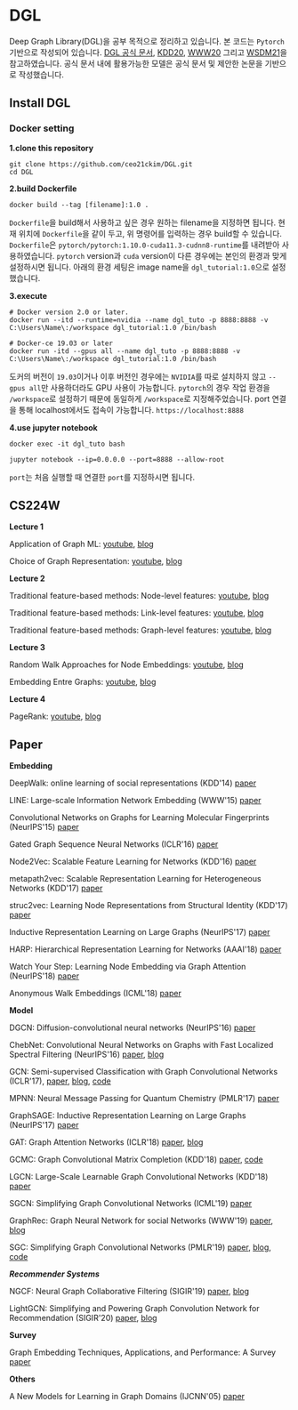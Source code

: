 # DGL

Deep Graph Library(DGL)을 공부 목적으로 정리하고 있습니다. 본 코드는 `Pytorch`기반으로 작성되어 있습니다. [DGL 공식 문서](https://docs.dgl.ai/index.html#getting-started), [KDD20](https://github.com/dglai/KDD20-Hands-on-Tutorial), [WWW20](https://github.com/dglai/WWW20-Hands-on-Tutorial) 그리고 [WSDM21](https://github.com/dglai/WSDM21-Hands-on-Tutorial)을 참고하였습니다. 공식 문서 내에 활용가능한 모델은 공식 문서 및 제안한 논문을 기반으로 작성했습니다. 

## Install DGL

### Docker setting
**1.clone this repository**
``` 
git clone https://github.com/ceo21ckim/DGL.git
cd DGL
```

**2.build Dockerfile**
```
docker build --tag [filename]:1.0 .
```
`Dockerfile`을 build해서 사용하고 싶은 경우 원하는 filename을 지정하면 됩니다. 현재 위치에 `Dockerfile`을 같이 두고, 위 명령어를 입력하는 경우 build할 수 있습니다. 
`Dockerfile`은 `pytorch/pytorch:1.10.0-cuda11.3-cudnn8-runtime`를 내려받아 사용하였습니다. `pytorch` version과 `cuda` version이 다른 경우에는 본인의 환경과 맞게 설정하시면 됩니다. 아래의 환경 세팅은 image name을 `dgl_tutorial:1.0`으로 설정했습니다. 


**3.execute**

```
# Docker version 2.0 or later.
docker run --itd --runtime=nvidia --name dgl_tuto -p 8888:8888 -v C:\Users\Name\:/workspace dgl_tutorial:1.0 /bin/bash
```

```
# Docker-ce 19.03 or later
docker run -itd --gpus all --name dgl_tuto -p 8888:8888 -v C:\Users\Name\:/workspace dgl_tutorial:1.0 /bin/bash
```

도커의 버전이 `19.03`이거나 이후 버전인 경우에는 `NVIDIA`를 따로 설치하지 않고 `--gpus all`만 사용하더라도 GPU 사용이 가능합니다. `pytorch`의 경우 작업 환경을 `/workspace`로 설정하기 때문에 동일하게 `/workspace`로 지정해주었습니다. port 연결을 통해 localhost에서도 접속이 가능합니다. `https://localhost:8888`


**4.use jupyter notebook**
```
docker exec -it dgl_tuto bash

jupyter notebook --ip=0.0.0.0 --port=8888 --allow-root
```
`port`는 처음 실행할 때 연결한 `port`를 지정하시면 됩니다. 


## CS224W

**Lecture 1**

Application of Graph ML: [youtube](https://www.youtube.com/watch?v=aBHC6xzx9YI&list=PLoROMvodv4rPLKxIpqhjhPgdQy7imNkDn&index=2), [blog](https://ok-lab.tistory.com/184)

Choice of Graph Representation: [youtube](https://www.youtube.com/watch?v=P-m1Qv6-8cI&list=PLoROMvodv4rPLKxIpqhjhPgdQy7imNkDn&index=3), [blog](https://ok-lab.tistory.com/185)

**Lecture 2**

Traditional feature-based methods: Node-level features: [youtube](https://www.youtube.com/watch?v=3IS7UhNMQ3U&list=PLoROMvodv4rPLKxIpqhjhPgdQy7imNkDn&index=4), [blog](https://ok-lab.tistory.com/186) 

Traditional feature-based methods: Link-level features: [youtube](https://www.youtube.com/watch?v=4dVwlE9jYxY&list=PLoROMvodv4rPLKxIpqhjhPgdQy7imNkDn&index=5), [blog](https://ok-lab.tistory.com/216#Link-Level_feature)

Traditional feature-based methods: Graph-level features: [youtube](https://www.youtube.com/watch?v=buzsHTa4Hgs&list=PLoROMvodv4rPLKxIpqhjhPgdQy7imNkDn&index=6), [blog](https://ok-lab.tistory.com/217)

**Lecture 3**

Random Walk Approaches for Node Embeddings: [youtube](https://www.youtube.com/watch?v=Xv0wRy66Big&list=PLoROMvodv4rPLKxIpqhjhPgdQy7imNkDn&index=8), [blog](https://ok-lab.tistory.com/218?category=937496)

Embedding Entre Graphs: [youtube](https://www.youtube.com/watch?v=eliMLfJeu7A&list=PLoROMvodv4rPLKxIpqhjhPgdQy7imNkDn&index=9), [blog](https://ok-lab.tistory.com/222)

**Lecture 4**

PageRank: [youtube](https://www.youtube.com/watch?v=TU0ankRcHmo&list=PLoROMvodv4rPLKxIpqhjhPgdQy7imNkDn&index=10), [blog](https://ok-lab.tistory.com/223)

## Paper ##

**Embedding**

DeepWalk: online learning of social representations (KDD'14) [paper](https://arxiv.org/pdf/1403.6652.pdf)

LINE: Large-scale Information Network Embedding (WWW'15) [paper](https://arxiv.org/pdf/1503.03578.pdf)

Convolutional Networks on Graphs for Learning Molecular Fingerprints (NeurIPS'15) [paper](https://arxiv.org/pdf/1509.09292.pdf)

Gated Graph Sequence Neural Networks (ICLR'16) [paper](https://arxiv.org/pdf/1511.05493.pdf)

Node2Vec: Scalable Feature Learning for Networks (KDD'16) [paper](https://arxiv.org/pdf/1607.00653.pdf)

metapath2vec: Scalable Representation Learning for Heterogeneous Networks (KDD'17) [paper](https://ericdongyx.github.io/papers/KDD17-dong-chawla-swami-metapath2vec.pdf)

struc2vec: Learning Node Representations from Structural Identity (KDD'17) [paper](https://arxiv.org/pdf/1704.03165.pdf)

Inductive Representation Learning on Large Graphs (NeurIPS'17) [paper](https://arxiv.org/pdf/1706.02216.pdf)

HARP: Hierarchical Representation Learning for Networks (AAAI'18) [paper](https://arxiv.org/pdf/1706.07845.pdf)

Watch Your Step: Learning Node Embedding via Graph Attention (NeurIPS'18) [paper](https://arxiv.org/pdf/1710.09599.pdf)

Anonymous Walk Embeddings (ICML'18) [paper](https://arxiv.org/pdf/1805.11921.pdf)


**Model**

DGCN: Diffusion-convolutional neural networks (NeurIPS'16) [paper](https://arxiv.org/pdf/1511.02136.pdf)

ChebNet: Convolutional Neural Networks on Graphs with Fast Localized Spectral Filtering (NeurIPS'16) [paper](https://arxiv.org/pdf/1606.09375.pdf), [blog](https://ok-lab.tistory.com/221?category=940094)

GCN: Semi-supervised Classification with Graph Convolutional Networks (ICLR'17), [paper](https://arxiv.org/pdf/1609.02907.pdf), [blog](https://ok-lab.tistory.com/205?category=940094), [code](https://github.com/ceo21ckim/DGL-tutorial/blob/main/models/GraphConv/Implementation.ipynb)

MPNN: Neural Message Passing for Quantum Chemistry (PMLR'17) [paper](https://arxiv.org/pdf/1704.01212.pdf)

GraphSAGE: Inductive Representation Learning on Large Graphs (NeurIPS'17) [paper](https://arxiv.org/pdf/1706.02216.pdf)

GAT: Graph Attention Networks (ICLR'18) [paper](https://arxiv.org/pdf/1710.10903.pdf), [blog](https://ok-lab.tistory.com/225?category=940094)

GCMC: Graph Convolutional Matrix Completion (KDD'18) [paper](https://arxiv.org/pdf/1706.02263.pdf), [code](https://github.com/ceo21ckim/DGL-tutorial/blob/main/models/GCMC/RecSys(GCMC).ipynb)

LGCN: Large-Scale Learnable Graph Convolutional Networks (KDD'18) [paper](https://arxiv.org/pdf/1808.03965.pdf)

SGCN: Simplifying Graph Convolutional Networks (ICML'19) [paper](http://proceedings.mlr.press/v97/wu19e/wu19e.pdf)

GraphRec: Graph Neural Network for social Networks (WWW'19) [paper](https://arxiv.org/pdf/1902.07243.pdf), [blog](https://ok-lab.tistory.com/226)

SGC: Simplifying Graph Convolutional Networks (PMLR'19) [paper](https://arxiv.org/pdf/1902.07153.pdf), [blog](https://ok-lab.tistory.com/224), [code](https://github.com/ceo21ckim/DGL-tutorial/blob/main/models/SGC/models.py)


***Recommender Systems***

NGCF: Neural Graph Collaborative Filtering (SIGIR'19) [paper](https://arxiv.org/pdf/1905.08108.pdf), [blog](https://ok-lab.tistory.com/204?category=940094)

LightGCN: Simplifying and Powering Graph Convolution Network for Recommendation (SIGIR'20) [paper](https://arxiv.org/pdf/2002.02126.pdf), [blog](https://ok-lab.tistory.com/200?category=940094)

**Survey**

Graph Embedding Techniques, Applications, and Performance: A Survey [paper](https://arxiv.org/pdf/1705.02801.pdf)


**Others**

A New Models for Learning in Graph Domains (IJCNN'05) [paper](https://www.researchgate.net/profile/Franco-Scarselli/publication/4202380_A_new_model_for_earning_in_raph_domains/links/0c9605188cd580504f000000/A-new-model-for-earning-in-raph-domains.pdf)
